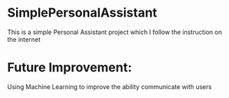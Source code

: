 # SimplePersonalAssistant
This is a simple Personal Assistant project which I follow the instruction on the internet

# Future Improvement:
Using Machine Learning to improve the ability communicate with users
